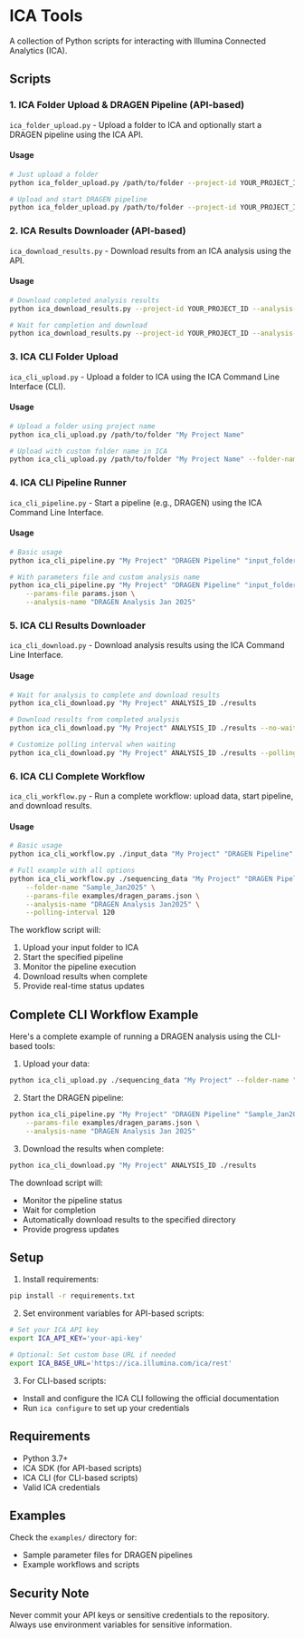 # ICA Tools

A collection of Python scripts for interacting with Illumina Connected Analytics (ICA).

## Scripts

### 1. ICA Folder Upload & DRAGEN Pipeline (API-based)
`ica_folder_upload.py` - Upload a folder to ICA and optionally start a DRAGEN pipeline using the ICA API.

#### Usage
```bash
# Just upload a folder
python ica_folder_upload.py /path/to/folder --project-id YOUR_PROJECT_ID

# Upload and start DRAGEN pipeline
python ica_folder_upload.py /path/to/folder --project-id YOUR_PROJECT_ID --pipeline-id YOUR_PIPELINE_ID --pipeline-params '{"param1": "value1"}'
```

### 2. ICA Results Downloader (API-based)
`ica_download_results.py` - Download results from an ICA analysis using the API.

#### Usage
```bash
# Download completed analysis results
python ica_download_results.py --project-id YOUR_PROJECT_ID --analysis-id YOUR_ANALYSIS_ID --output-dir ./results

# Wait for completion and download
python ica_download_results.py --project-id YOUR_PROJECT_ID --analysis-id YOUR_ANALYSIS_ID --output-dir ./results --wait-for-completion
```

### 3. ICA CLI Folder Upload
`ica_cli_upload.py` - Upload a folder to ICA using the ICA Command Line Interface (CLI).

#### Usage
```bash
# Upload a folder using project name
python ica_cli_upload.py /path/to/folder "My Project Name"

# Upload with custom folder name in ICA
python ica_cli_upload.py /path/to/folder "My Project Name" --folder-name "Custom Folder Name"
```

### 4. ICA CLI Pipeline Runner
`ica_cli_pipeline.py` - Start a pipeline (e.g., DRAGEN) using the ICA Command Line Interface.

#### Usage
```bash
# Basic usage
python ica_cli_pipeline.py "My Project" "DRAGEN Pipeline" "input_folder_name"

# With parameters file and custom analysis name
python ica_cli_pipeline.py "My Project" "DRAGEN Pipeline" "input_folder_name" \
    --params-file params.json \
    --analysis-name "DRAGEN Analysis Jan 2025"
```

### 5. ICA CLI Results Downloader
`ica_cli_download.py` - Download analysis results using the ICA Command Line Interface.

#### Usage
```bash
# Wait for analysis to complete and download results
python ica_cli_download.py "My Project" ANALYSIS_ID ./results

# Download results from completed analysis
python ica_cli_download.py "My Project" ANALYSIS_ID ./results --no-wait

# Customize polling interval when waiting
python ica_cli_download.py "My Project" ANALYSIS_ID ./results --polling-interval 120
```

### 6. ICA CLI Complete Workflow
`ica_cli_workflow.py` - Run a complete workflow: upload data, start pipeline, and download results.

#### Usage
```bash
# Basic usage
python ica_cli_workflow.py ./input_data "My Project" "DRAGEN Pipeline" ./results

# Full example with all options
python ica_cli_workflow.py ./sequencing_data "My Project" "DRAGEN Pipeline" ./results \
    --folder-name "Sample_Jan2025" \
    --params-file examples/dragen_params.json \
    --analysis-name "DRAGEN Analysis Jan2025" \
    --polling-interval 120
```

The workflow script will:
1. Upload your input folder to ICA
2. Start the specified pipeline
3. Monitor the pipeline execution
4. Download results when complete
5. Provide real-time status updates

## Complete CLI Workflow Example

Here's a complete example of running a DRAGEN analysis using the CLI-based tools:

1. Upload your data:
```bash
python ica_cli_upload.py ./sequencing_data "My Project" --folder-name "Sample_Jan2025"
```

2. Start the DRAGEN pipeline:
```bash
python ica_cli_pipeline.py "My Project" "DRAGEN Pipeline" "Sample_Jan2025" \
    --params-file examples/dragen_params.json \
    --analysis-name "DRAGEN Analysis Jan 2025"
```

3. Download the results when complete:
```bash
python ica_cli_download.py "My Project" ANALYSIS_ID ./results
```

The download script will:
- Monitor the pipeline status
- Wait for completion
- Automatically download results to the specified directory
- Provide progress updates

## Setup

1. Install requirements:
```bash
pip install -r requirements.txt
```

2. Set environment variables for API-based scripts:
```bash
# Set your ICA API key
export ICA_API_KEY='your-api-key'

# Optional: Set custom base URL if needed
export ICA_BASE_URL='https://ica.illumina.com/ica/rest'
```

3. For CLI-based scripts:
- Install and configure the ICA CLI following the official documentation
- Run `ica configure` to set up your credentials

## Requirements
- Python 3.7+
- ICA SDK (for API-based scripts)
- ICA CLI (for CLI-based scripts)
- Valid ICA credentials

## Examples
Check the `examples/` directory for:
- Sample parameter files for DRAGEN pipelines
- Example workflows and scripts

## Security Note
Never commit your API keys or sensitive credentials to the repository. Always use environment variables for sensitive information.
